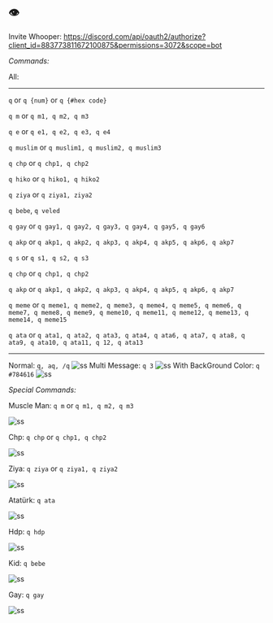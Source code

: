 ## 👁️
Invite Whooper: https://discord.com/api/oauth2/authorize?client_id=883773811672100875&permissions=3072&scope=bot

_Commands:_

All:
** **************************************************** ***
```q``` or ```q {num}``` or ```q {#hex code}```

```q m``` or ```q m1, q m2, q m3```

```q e``` or ```q e1, q e2, q e3, q e4```


```q muslim``` or ```q muslim1, q muslim2, q muslim3```

```q chp``` or ```q chp1, q chp2```

```q hiko``` or ```q hiko1, q hiko2```

```q ziya``` or ```q ziya1, ziya2```

```q bebe```, ```q veled```

```q gay``` or ```q gay1, q gay2, q gay3, q gay4, q gay5, q gay6```

```q akp``` or ```q akp1, q akp2, q akp3, q akp4, q akp5, q akp6, q akp7```

```q s``` or ```q s1, q s2, q s3```

```q chp``` or ```q chp1, q chp2```

```q akp``` or ```q akp1, q akp2, q akp3, q akp4, q akp5, q akp6, q akp7```

```q meme``` or ```q meme1, q meme2, q meme3, q meme4, q meme5, q meme6, q meme7, q meme8, q meme9, q meme10, q meme11, q meme12, q meme13, q meme14, q meme15```

```q ata``` or ```q ata1, q ata2, q ata3, q ata4, q ata6, q ata7, q ata8, q ata9, q ata10, q ata11, q 12, q ata13```

** **************************************************** ***


Normal: ```q, aq, /q```
![ss](https://cdn.discordapp.com/attachments/892436033248038932/898281720992911370/vaze_anani_patpat.png)
Multi Message: ```q 3```
![ss](https://cdn.discordapp.com/attachments/804317488715792414/898881232442634260/vaze_anani_patpat.png)
With BackGround Color: ```q #784616```
![ss](https://cdn.discordapp.com/attachments/815641414645186570/898881453176279080/bett_anani_patpat.png)

_Special Commands:_


Muscle Man: ```q m``` or ```q m1, q m2, q m3```

![ss](https://cdn.discordapp.com/attachments/815641414645186570/898881607153365024/vaze_anani_patpat.png)

Chp: ```q chp``` or ```q chp1, q chp2```

![ss](https://cdn.discordapp.com/attachments/815641414645186570/898882021449936926/vaze_anani_patpat.png)

Ziya: ```q ziya``` or ```q ziya1, q ziya2```

![ss](https://cdn.discordapp.com/attachments/804317488715792414/898882895077335100/enco_anani_patpat.png)

Atatürk: ```q ata```

![ss](https://cdn.discordapp.com/attachments/815641414645186570/898880351223574528/hakki_anani_patpat.png)

Hdp: ```q hdp```

![ss](https://cdn.discordapp.com/attachments/815641414645186570/898883087214190632/canis_anani_patpat.png)

Kid: ```q bebe```

![ss](https://cdn.discordapp.com/attachments/815641414645186570/898883206772834344/hakki_anani_patpat.png)

Gay: ```q gay```

![ss](https://cdn.discordapp.com/attachments/815641414645186570/898883386268069898/vaze_anani_patpat.png)


